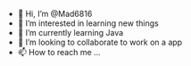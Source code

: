 - 👋 Hi, I’m @Mad6816
- 👀 I’m interested in learning new things
- 🌱 I’m currently learning Java
- 💞️ I’m looking to collaborate to work on a app
- 📫 How to reach me ...

<!---
Mad6816/Mad6816 is a ✨ special ✨ repository because its `README.md` (this file) appears on your GitHub profile.
You can click the Preview link to take a look at your changes.
--->
